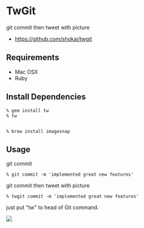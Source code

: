 TwGit
=====
git commit then tweet with picture

- https://github.com/shokai/twgit


Requirements
------------
- Mac OSX
- Ruby


Install Dependencies
--------------------

    % gem install tw
    % tw


    % brew install imagesnap


Usage
-----

git commit

    % git commit -m 'implemented great new features'


git commit then tweet with picture

    % twgit commit -m 'implemented great new features'

just put "tw" to head of Git command.

<img src="http://shokai.org/archive/file/e5ff027188434f615a4e49de71eb97d9.png">
